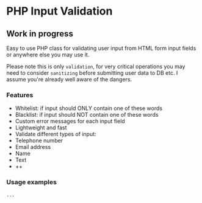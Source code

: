 # PHP Input Validation
## Work in progress

Easy to use PHP class for validating user input from HTML form input fields or anywhere else you may use it.

Please note this is only `validation`, for very critical operations you may need to consider `sanitizing` before submitting user data to DB etc. I assume you're already well aware of the dangers.

### Features

- Whitelist: if input should ONLY contain one of these words
- Blacklist: if input should NOT contain one of these words
- Custom error messages for each input field
- Lightweight and fast
- Validate different types of input:
 - Telephone number
 - Email address
 - Name
 - Text
 - ++

### Usage examples

```
...
```
